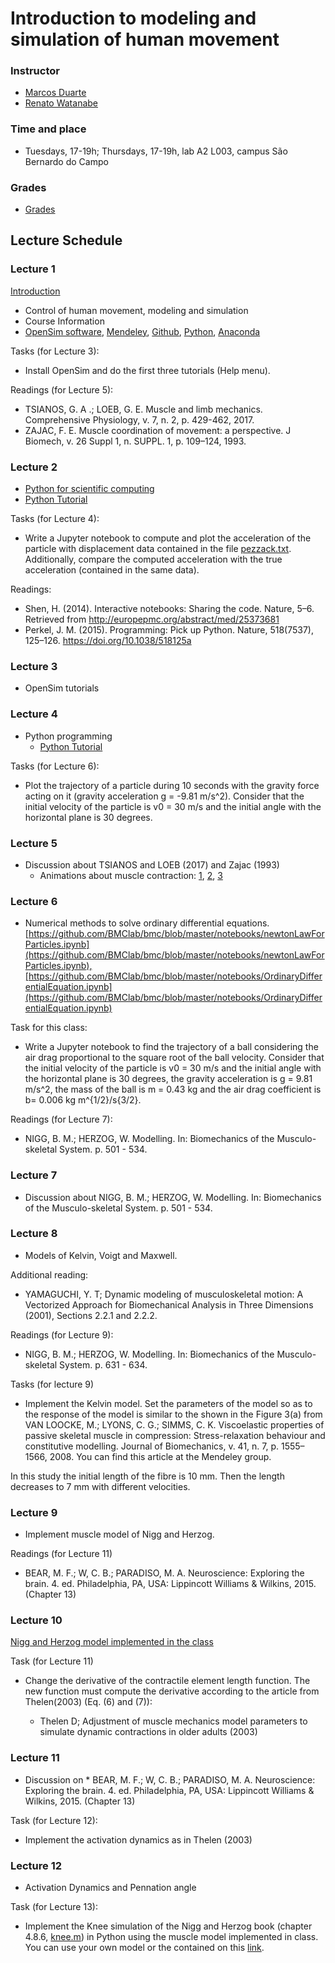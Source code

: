 # Introduction to modeling and simulation of human movement

### Instructor  
- [Marcos Duarte](http://demotu.org/people/marcos-duarte/)
- [Renato Watanabe](http://demotu.org/pessoal/renato/)

### Time and place  
- Tuesdays, 17-19h; Thursdays, 17-19h, lab A2 L003, campus São Bernardo do Campo

### Grades

* [Grades](https://docs.google.com/spreadsheets/d/e/2PACX-1vS6yAX5ZHkzhnij4b_lklDwWtV-0KrqTlEQv2W_X2b-w1woXNmBR6p0Mq-IcV51gw7y0EeaBnIC5Xf0/pubhtml)

## Lecture Schedule

### Lecture 1

[Introduction](ModSim2018_0.pdf)

 * Control of human movement, modeling and simulation  
 * Course Information   
 * [OpenSim software](https://simtk.org/projects/opensim), [Mendeley](https://www.mendeley.com), [Github](https://www.github.com), [Python](https://www.python.org/), [Anaconda](https://www.anaconda.com/) 

Tasks (for Lecture 3):

*  Install OpenSim and do the first three tutorials (Help menu).

Readings (for Lecture 5):

* TSIANOS, G. A .; LOEB, G. E. Muscle and limb mechanics. Comprehensive Physiology, v. 7, n. 2, p. 429-462, 2017.
* ZAJAC, F. E. Muscle coordination of movement: a perspective. J Biomech, v. 26 Suppl 1, n. SUPPL. 1, p. 109–124, 1993. 

### Lecture 2

 * [Python for scientific computing](http://nbviewer.jupyter.org/github/BMClab/bmc/blob/master/notebooks/PythonForScientificComputing.ipynb)
 * [Python Tutorial](https://nbviewer.jupyter.org/github/BMClab/bmc/blob/master/notebooks/PythonTutorial.ipynb)
 
Tasks (for Lecture 4):

- Write a Jupyter notebook to compute and plot the acceleration of the particle with displacement data contained in the file [pezzack.txt](http://isbweb.org/data/pezzack/index.html). Additionally, compare the computed acceleration with the true acceleration (contained in the same data).
 
Readings:

 * Shen, H. (2014). Interactive notebooks: Sharing the code. Nature, 5–6. Retrieved from http://europepmc.org/abstract/med/25373681  
 * Perkel, J. M. (2015). Programming: Pick up Python. Nature, 518(7537), 125–126. https://doi.org/10.1038/518125a
 
### Lecture 3

 * OpenSim tutorials
 
### Lecture 4

 * Python programming  
   + [Python Tutorial](https://nbviewer.jupyter.org/github/BMClab/bmc/blob/master/notebooks/PythonTutorial.ipynb)
 
 Tasks (for Lecture 6):
 
  * Plot the trajectory of a particle during 10 seconds with the gravity force acting on it (gravity acceleration g = -9.81 m/s^2). Consider that the initial velocity of the particle is v0 = 30 m/s and the initial angle with the horizontal plane is 30 degrees. 
 
 
### Lecture 5

 * Discussion about TSIANOS and LOEB (2017) and Zajac (1993)  
   + Animations about muscle contraction: [1](https://youtu.be/GrHsiHazpsw), [2](https://youtu.be/jqy0i1KXUO4), [3](https://youtu.be/s_TRsf6tJsc)  
  

### Lecture 6
 
 * Numerical methods to solve ordinary differential equations. [https://github.com/BMClab/bmc/blob/master/notebooks/newtonLawForParticles.ipynb](https://github.com/BMClab/bmc/blob/master/notebooks/newtonLawForParticles.ipynb),[https://github.com/BMClab/bmc/blob/master/notebooks/OrdinaryDifferentialEquation.ipynb](https://github.com/BMClab/bmc/blob/master/notebooks/OrdinaryDifferentialEquation.ipynb)
 
 Task for this class:
 
 * Write a Jupyter notebook to find the trajectory of a ball considering the air drag proportional to the square root of the ball velocity. Consider that the initial velocity of the particle is v0 = 30 m/s and the initial angle with the horizontal plane is 30 degrees, the gravity acceleration is g = 9.81 m/s^2, the mass of the ball is m = 0.43 kg and the air drag coefficient is b= 0.006 kg m^{1/2}/s{3/2}.
 
 Readings (for Lecture 7):
 
 * NIGG, B. M.; HERZOG, W. Modelling. In: Biomechanics of the Musculo-skeletal System.  p. 501 - 534.  
 
### Lecture 7

  * Discussion about NIGG, B. M.; HERZOG, W. Modelling. In: Biomechanics of the Musculo-skeletal System.  p. 501 - 534.
  
### Lecture 8

  * Models of Kelvin, Voigt and Maxwell.   
  
  Additional reading:
  
  * YAMAGUCHI, Y. T; Dynamic modeling of musculoskeletal motion: A Vectorized Approach for Biomechanical Analysis in Three Dimensions (2001), Sections 2.2.1 and 2.2.2.
  
  Readings (for Lecture 9):
  
  * NIGG, B. M.; HERZOG, W. Modelling. In: Biomechanics of the Musculo-skeletal System.  p. 631 - 634.  
  
  Tasks (for lecture 9)
  
  * Implement the Kelvin model. Set the parameters of the model so as to the response of the model is similar to the shown in the Figure 3(a) from VAN LOOCKE, M.; LYONS, C. G.; SIMMS, C. K. Viscoelastic properties of passive skeletal muscle in compression: Stress-relaxation behaviour and constitutive modelling. Journal of Biomechanics, v. 41, n. 7, p. 1555–1566, 2008. You can find this article at the Mendeley group.
  
  In this study the initial length of the fibre is 10 mm. Then the length decreases to 7 mm with different velocities. 
  
 ### Lecture 9
 
  * Implement muscle model of Nigg and Herzog.
  
  Readings (for Lecture 11)
  
   * BEAR, M. F.; W, C. B.; PARADISO, M. A. Neuroscience: Exploring the brain. 4. ed. Philadelphia, PA, USA: Lippincott Williams & Wilkins, 2015.  (Chapter 13)
   
  ### Lecture 10
  
  [Nigg and Herzog model implemented in the class](https://github.com/BMClab/bmc/blob/master/courses/modsim2018/renatowatanabe/Lecture9_MotorControl-Copy1.ipynb)
  
  Task (for Lecture 11)
  
  * Change the derivative of the contractile element length function. The new function must compute the derivative according to the article from Thelen(2003) (Eq. (6) and (7)):
  
    + Thelen D; Adjustment of muscle mechanics model parameters to simulate dynamic contractions in older adults (2003)
    
  ### Lecture 11
  
 *  Discussion on  * BEAR, M. F.; W, C. B.; PARADISO, M. A. Neuroscience: Exploring the brain. 4. ed. Philadelphia, PA, USA: Lippincott Williams & Wilkins, 2015.  (Chapter 13)
 
 Task (for Lecture 12):
 
 * Implement the activation dynamics as in Thelen (2003)
 
 ### Lecture 12
 
 * Activation Dynamics and Pennation angle
 
 Task (for Lecture 13):
 
 * Implement the Knee simulation of the Nigg and Herzog book (chapter 4.8.6, [knee.m](http://isbweb.org/~tgcs/resources/software/bogert/muscle.m)) in Python using the muscle model implemented in class. You can use your own model or the contained on this [link](https://github.com/BMClab/bmc/blob/af01ef219d8634d22f8d577dd63ffff7b4691487/courses/modsim2018/renatowatanabe/MuscleModel.ipynb).
 
